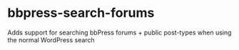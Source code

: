 # bbpress-search-forums
Adds support for searching bbPress forums + public post-types when using the normal WordPress search
